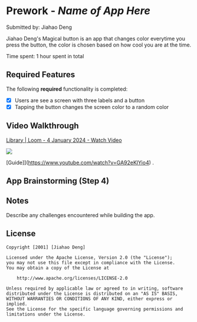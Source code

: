 # Prework - *Name of App Here*

Submitted by: Jiahao Deng

Jiahao Deng's Magical button is an app that changes color everytime you press the button, the color is chosen based on how cool you are at the time.

Time spent: 1 hour spent in total

## Required Features

The following **required** functionality is completed:

- [x] Users are see a screen with three labels and a button
- [x] Tapping the button changes the screen color to a random color
 
## Video Walkthrough

<div>
    <a href="https://www.loom.com/share/06ad20ff3cc94fe2b3b5e0e2cc4cf684">
      <p>Library | Loom - 4 January 2024 - Watch Video</p>
    </a>
    <a href="https://www.loom.com/share/06ad20ff3cc94fe2b3b5e0e2cc4cf684">
      <img style="max-width:300px;" src="https://cdn.loom.com/sessions/thumbnails/06ad20ff3cc94fe2b3b5e0e2cc4cf684-with-play.gif">
    </a>
  </div>

[Guide]](https://www.youtube.com/watch?v=GA92eKlYio4) .

## App Brainstorming (Step 4)

## Notes

Describe any challenges encountered while building the app.

## License

    Copyright [2001] [Jiahao Deng]

    Licensed under the Apache License, Version 2.0 (the "License");
    you may not use this file except in compliance with the License.
    You may obtain a copy of the License at

        http://www.apache.org/licenses/LICENSE-2.0

    Unless required by applicable law or agreed to in writing, software
    distributed under the License is distributed on an "AS IS" BASIS,
    WITHOUT WARRANTIES OR CONDITIONS OF ANY KIND, either express or implied.
    See the License for the specific language governing permissions and
    limitations under the License.
